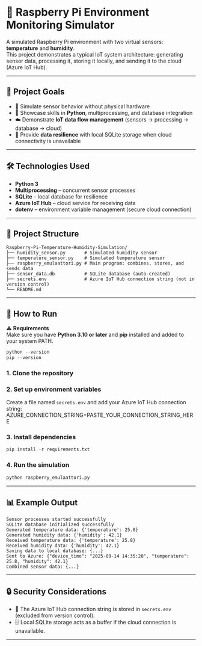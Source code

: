 # 🌱 Raspberry Pi Environment Monitoring Simulator

A simulated Raspberry Pi environment with two virtual sensors: **temperature** and **humidity**.  
This project demonstrates a typical IoT system architecture: generating sensor data, processing it, storing it locally, and sending it to the cloud (Azure IoT Hub).

---

## 🎯 Project Goals

- 🔌 Simulate sensor behavior without physical hardware  
- 🐍 Showcase skills in **Python**, multiprocessing, and database integration  
- ☁️ Demonstrate **IoT data flow management** (sensors → processing → database → cloud)  
- 💾 Provide **data resilience** with local SQLite storage when cloud connectivity is unavailable  

---

## 🛠️ Technologies Used

- **Python 3**  
- **Multiprocessing** – concurrent sensor processes  
- **SQLite** – local database for resilience  
- **Azure IoT Hub** – cloud service for receiving data  
- **dotenv** – environment variable management (secure cloud connection)  

---

## 📂 Project Structure

```
Raspberry-Pi-Temperature-Humidity-Simulation/
├── humidity_sensor.py       # Simulated humidity sensor
├── temperature_sensor.py    # Simulated temperature sensor
├── raspberry_emulaattori.py # Main program: combines, stores, and sends data
├── sensor_data.db           # SQLite database (auto-created)
├── secrets.env              # Azure IoT Hub connection string (not in version control)
└── README.md
```

---

## 🚀 How to Run

⚠️ **Requirements**  
Make sure you have **Python 3.10 or later** and **pip** installed and added to your system PATH.  

```python
python --version
pip --version
```

### 1. Clone the repository

### 2. Set up environment variables  
Create a file named `secrets.env` and add your Azure IoT Hub connection string:
AZURE_CONNECTION_STRING=PASTE_YOUR_CONNECTION_STRING_HERE

### 3. Install dependencies

```python
pip install -r requirements.txt
```

### 4. Run the simulation

```python
python raspberry_emulaattori.py
```

---

## 📊 Example Output

```
Sensor processes started successfully
SQLite database initialized successfully
Generated temperature data: {'temperature': 25.8}
Generated humidity data: {'humidity': 42.1}
Received temperature data: {'temperature': 25.8}
Received humidity data: {'humidity': 42.1}
Saving data to local database: {...}
Sent to Azure: {"device_time": "2025-09-14 14:35:20", "temperature": 25.8, "humidity": 42.1}
Combined sensor data: {...}
```

---

## 🔒 Security Considerations

- 🔑 The Azure IoT Hub connection string is stored in `secrets.env` (excluded from version control).
- 🗄️ Local SQLite storage acts as a buffer if the cloud connection is unavailable.

---
